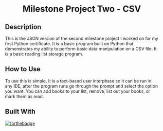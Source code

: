 <h1 align="center">Milestone Project Two - CSV </h1>
<h2 align="left">Description </h2>
This is the JSON version of the second milestone project I worked on for my first Python certificate. It is a basic program built on Python that demonstrates my ability to perform basic data manipulation on a CSV file. It is a basic reading list storage program.
<h2 align="left">How to Use</h2>
To use this is simple. It is a text-based user interphase so it can be run in any IDE, after the program runs go through the prompt and select the option you want. You can add books to your list, remove, list out your books, or mark them as read.
<h2 align="left">Built With</h2>

[![forthebadge](https://forthebadge.com/images/badges/made-with-python.svg)](https://forthebadge.com)

